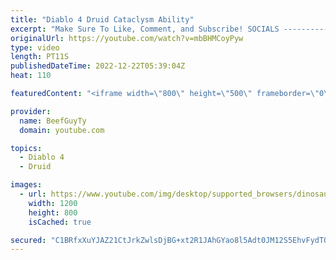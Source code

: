 ```yaml
---
title: "Diablo 4 Druid Cataclysm Ability"
excerpt: "Make Sure To Like, Comment, and Subscribe! SOCIALS ---------------------------------------------- Join Our ..."
originalUrl: https://youtube.com/watch?v=mbBHMCoyPyw
type: video
length: PT11S
publishedDateTime: 2022-12-22T05:39:04Z
heat: 110

featuredContent: "<iframe width=\"800\" height=\"500\" frameborder=\"0\" src=\"https://www.youtube.com/embed/mbBHMCoyPyw\" allow=\"accelerometer; autoplay; encrypted-media; gyroscope; picture-in-picture\" allowfullscreen></iframe>"

provider:
  name: BeefGuyTy
  domain: youtube.com

topics:
  - Diablo 4
  - Druid

images:
  - url: https://www.youtube.com/img/desktop/supported_browsers/dinosaur.png
    width: 1200
    height: 800
    isCached: true

secured: "C1BRfxXuYJAZ21CtJrkZwlsDjBG+xt2R1JAhGYao8l5Adt0JM12S5EhvFydTQf799o8p/5QV0BjTmgYn0P6ukD+OexsaP7M7C0sRq+HiNdUHUIgtgmS5PWgpRLIJ3rcsKqSUksXzjAwRTNNnCumtgy8ezFZxTlOOadBILN5z8YPyMkPd7kS+b6qDdA+FEgq9xyOMOrRmR0E6p6zySsFBydblx+KeAmNaPVbA3eyqXGrZ18Tqxq3pE8OxaS5kvM47NAht0UVOPYsPyX2O7MTU6RRn9V+ofdn/NRh7ol02cz5LSBVIKDpRqNk0kiuyNGiRFot10ljhlsZkr/K7161prVjW/RaV4J6G4sk6SUoHEadLMdNMR7dYhACfBm1mtHf9z6Gykbi4zu1nGWFZzZ8etjMUYp8MNlJUsJshl+d7TPk=;hxNrqIefartLJ42bDAjR5A=="
---
```


